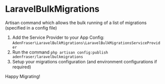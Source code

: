# LaravelBulkMigrations

Artisan command which allows the bulk running of a list of migrations (specified in a config file)

1. Add the Service Provider to your App Config: `AdenFraser\LaravelBulkMigrations\LaravelBulkMigrationsServiceProvider`
2. Run the command `php artisan config:publish adenfraser/laravelbulkmigrations`
3. Setup your migrations configuration (and environment configurations if required)

Happy Migrating!